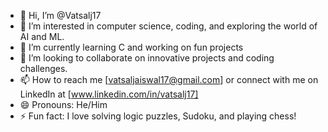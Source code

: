 - 👋 Hi, I’m @Vatsalj17
- 👀 I’m interested in computer science, coding, and exploring the world of AI and ML.
- 🌱 I’m currently learning C and working on fun projects
- 💞️ I’m looking to collaborate on innovative projects and coding challenges.
- 📫 How to reach me [vatsaljaiswal17@gmail.com] or connect with me on LinkedIn at [www.linkedin.com/in/vatsalj17]
- 😄 Pronouns: He/Him
- ⚡ Fun fact: I love solving logic puzzles, Sudoku, and playing chess!

<!---
Vatsalj17/Vatsalj17 is a ✨ special ✨ repository because its `README.md` (this file) appears on your GitHub profile.
You can click the Preview link to take a look at your changes.
--->
